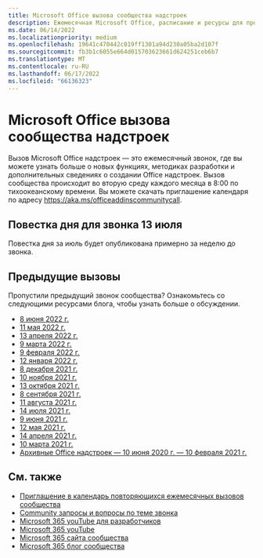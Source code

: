 ```yaml
---
title: Microsoft Office вызова сообщества надстроек
description: Ежемесячная Microsoft Office, расписание и ресурсы для проектов сообщества надстроек.
ms.date: 06/14/2022
ms.localizationpriority: medium
ms.openlocfilehash: 19641c470442c019ff1301a94d230a05ba2d107f
ms.sourcegitcommit: fb3b1c6055e664d015703623661d624251ceb6b7
ms.translationtype: MT
ms.contentlocale: ru-RU
ms.lasthandoff: 06/17/2022
ms.locfileid: "66136323"
---
```

# <a name="microsoft-office-add-ins-community-call"></a>Microsoft Office вызова сообщества надстроек

Вызов Microsoft Office надстроек — это ежемесячный звонок, где вы можете узнать больше о новых функциях, методиках разработки и дополнительных сведениях о создании Office надстроек. Вызов сообщества происходит во вторую среду каждого месяца в 8:00 по тихоокеанскому времени. Вы можете скачать приглашение календаря по адресу https://aka.ms/officeaddinscommunitycall.

## <a name="agenda-for-july-13th-call"></a>Повестка дня для звонка 13 июля

Повестка дня за июль будет опубликована примерно за неделю до звонка.

## <a name="previous-calls"></a>Предыдущие вызовы

Пропустили предыдущий звонок сообщества? Ознакомьтесь со следующими ресурсами блога, чтобы узнать больше о обсуждении.

- [8 июня 2022 г.](https://pnp.github.io/blog/office-add-ins-community-call/2022-06-08/)
- [11 мая 2022 г.](https://pnp.github.io/blog/office-add-ins-community-call/2022-05-11/)
- [13 апреля 2022 г.](https://pnp.github.io/blog/office-add-ins-community-call/2022-04-13/)
- [9 марта 2022 г.](https://pnp.github.io/blog/office-add-ins-community-call/office-add-ins-community-call-march-9-2022/)
- [9 февраля 2022 г.](https://pnp.github.io/blog/office-add-ins-community-call/office-add-ins-community-call-february-9-2022/)
- [12 января 2022 г.](https://pnp.github.io/blog/office-add-ins-community-call/office-add-ins-community-call-january-12-2022/)
- [8 декабря 2021 г.](https://pnp.github.io/blog/office-add-ins-community-call/office-add-ins-community-call-december-8-2021/)
- [10 ноября 2021 г.](https://pnp.github.io/blog/office-add-ins-community-call/office-add-ins-community-call-november-10-2021/)
- [13 октября 2021 г.](https://pnp.github.io/blog/office-add-ins-community-call/office-add-ins-community-call-october-13-2021/)
- [8 сентября 2021 г.](https://pnp.github.io/blog/office-add-ins-community-call/office-add-ins-community-call-september-8-2021/)
- [11 августа 2021 г.](https://pnp.github.io/blog/office-add-ins-community-call/office-add-ins-community-call-august-2021/)
- [14 июля 2021 г.](https://pnp.github.io/blog/office-add-ins-community-call/office-add-ins-community-call-july-2021/)
- [9 июня 2021 г.](https://pnp.github.io/blog/office-add-ins-community-call/office-add-ins-community-call-june-2021/)
- [12 мая 2021 г.](https://pnp.github.io/blog/office-add-ins-community-call/office-add-ins-community-call-may-2021/)
- [14 апреля 2021 г.](https://pnp.github.io/blog/office-add-ins-community-call/office-add-ins-community-call-april-14-2021/)
- [10 марта 2021 г.](https://pnp.github.io/blog/office-add-ins-community-call/office-add-ins-community-call-march-10-2021/)
- [Архивные Office надстроек — 10 июня 2020 г. — 10 февраля 2021 г.](https://cdn.graph.office.net/prod/office/Office-Add-ins-Community-Call-Archive.pdf)

## <a name="see-also"></a>См. также

- [Приглашение в календарь повторяющихся ежемесячных вызовов сообщества](https://aka.ms/officeaddinscommunitycall)
- [Community запросы и вопросы по теме звонка](https://aka.ms/officeaddinsform)
- [Microsoft 365 youTube для разработчиков](https://aka.ms/m365devyoutube)
- [Microsoft 365 youTube](https://aka.ms/m365pnp/videos)
- [Microsoft 365 сайта сообщества](https://aka.ms/m365pnp/community)
- [Microsoft 365 блог сообщества](https://aka.ms/m365pnp/community/blog)
